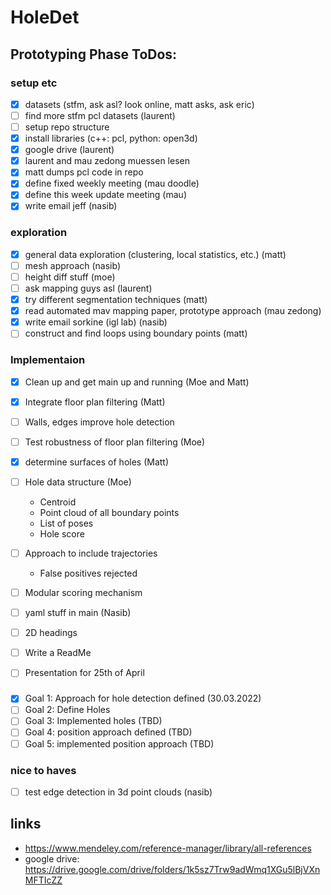 # HoleDet


## Prototyping Phase ToDos:

### setup etc
- [x] datasets (stfm, ask asl? look online, matt asks, ask eric)
- [ ] find more stfm pcl datasets (laurent)
- [ ] setup repo structure
- [x] install libraries (c++: pcl, python: open3d)
- [x] google drive (laurent)
- [x] laurent and mau zedong muessen lesen
- [x] matt dumps pcl code in repo
- [x] define fixed weekly meeting (mau doodle)
- [x] define this week update meeting (mau)
- [x] write email jeff (nasib)

### exploration
- [x] general data exploration (clustering, local statistics, etc.) (matt)
- [ ] mesh approach (nasib)
- [ ] height diff stuff (moe)
- [ ] ask mapping guys asl (laurent)
- [x] try different segmentation techniques (matt)
- [x] read automated mav mapping paper, prototype approach (mau zedong)
- [x] write email sorkine (igl lab) (nasib)
- [ ] construct and find loops using boundary points (matt)

### Implementaion
- [x] Clean up and get main up and running (Moe and Matt)
- [x] Integrate floor plan filtering (Matt)
- [ ] Walls, edges improve hole detection
- [ ] Test robustness of floor plan filtering (Moe)
- [x] determine surfaces of holes (Matt)
- [ ] Hole data structure (Moe)
    - Centroid
    - Point cloud of all boundary points
    - List of poses
    - Hole score
- [ ] Approach to include trajectories
    - False positives rejected
- [ ] Modular scoring mechanism
- [ ] yaml stuff in main (Nasib)
- [ ] 2D headings
- [ ] Write a ReadMe
- [ ] Presentation for 25th of April


###
- [x] Goal 1: Approach for hole detection defined (30.03.2022)
- [ ] Goal 2: Define Holes
- [ ] Goal 3: Implemented holes (TBD)
- [ ] Goal 4: position approach defined (TBD)
- [ ] Goal 5: implemented position approach (TBD)

### nice to haves
- [ ] test edge detection in 3d point clouds (nasib)

## links
- https://www.mendeley.com/reference-manager/library/all-references
- google drive: https://drive.google.com/drive/folders/1k5sz7Trw9adWmq1XGu5lBjVXnMFTIcZZ
